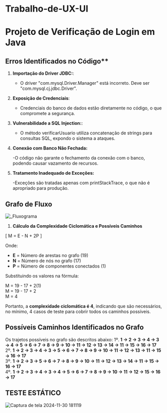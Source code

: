
# Trabalho-de-UX-UI
# Projeto de Verificação de Login em Java

## Erros Identificados no Código**
1. **Importação do Driver JDBC:**:
   - O driver "com.mysql.Driver.Manager" está incorreto. Deve ser "com.mysql.cj.jdbc.Driver".

2. **Exposição de Credenciais**:
   - Credenciais do banco de dados estão diretamente no código, o que compromete a segurança.

3. **Vulnerabilidade a SQL Injection:**:
   - O método verificarUsuario utiliza concatenação de strings para consultas SQL, expondo o sistema a ataques.

4. **Conexão com Banco Não Fechada:**

    -O código não garante o fechamento da conexão com o banco, podendo causar vazamento de recursos.
   
4. **Tratamento Inadequado de Exceções:**

    -Exceções são tratadas apenas com printStackTrace, o que não é apropriado para produção.


## Grafo de Fluxo
![_Fluxograma](https://github.com/user-attachments/assets/564ef568-c114-4bf6-a3c2-0cc7cf70a68e)

1. **Cálculo da Complexidade Ciclomática e Possíveis Caminhos**

\[
M = E - N + 2P
\]

Onde:  
- **E** = Número de arestas no grafo (19)  
- **N** = Número de nós no grafo (17)  
- **P** = Número de componentes conectados (1)  

Substituindo os valores na fórmula:


M = 19 - 17 + 2(1)  
M = 19 - 17 + 2  
M = 4


Portanto, a **complexidade ciclomática é 4**, indicando que são necessários, no mínimo, 4 casos de teste para cobrir todos os caminhos possíveis.

## Possíveis Caminhos Identificados no Grafo

Os trajetos possíveis no grafo são descritos abaixo: 
1º. **1 → 2 → 3 → 4 → 3 → 4 → 5 → 6 → 7 → 8 → 9 → 10 → 11 → 12 → 13 → 14 → 11 → 15 → 16 → 17**  
2º. **1 → 2 → 3 → 4 → 3 → 5 → 6 → 7 → 8 → 9 → 10 → 11 → 12 → 13 → 11 → 15 → 16 → 17**  
3º. **1 → 2 → 3 → 5 → 6 → 7 → 8 → 9 → 10 → 11 → 12 → 13 → 14 → 11 → 15 → 16 → 17**  
4º. **1 → 2 → 3 → 4 → 3 → 4 → 5 → 6 → 7 → 8 → 9 → 10 → 11 → 12 → 15 → 16 → 17**

## TESTE ESTÁTICO

![Captura de tela 2024-11-30 181119](https://github.com/user-attachments/assets/f94f06f0-076d-43b1-8b5e-53b7628682b8)
